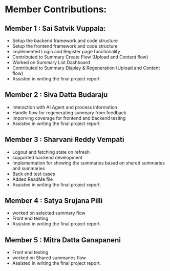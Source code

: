 # Member Contributions:

## Member 1 : Sai Satvik Vuppala:
- Setup the backend framework and code structure
- Setup the frontend framework and code structure
- Implemented Login and Register page functionality
- Contributed to Summary Create Flow (Upload and Content flow)
- Worked on Summary List Dashboard
- Contributed to Summary Display & Regeneration (Upload and Content flow)
- Assisted in writing the final project report

## Member 2 : Siva Datta Budaraju
- Interaction with AI Agent and process information
- Handle flow for regenerating summary from feedback
- Imporving coverage for frontend and backend testing
- Assisted in writing the final project report

## Member 3 : Sharvani Reddy Vempati
- Logout and fetching state on refresh
- supported backend development 
- Implementation for showing the summaries based on shared summaries and summaries
- Back end test cases
- Added ReadMe file
- Assisted in writing the final project report.
  
## Member 4 : Satya Srujana Pilli
- worked on selected summary flow
- Front end testing 
- Assisted in writing the final project report.

## Member 5 : Mitra Datta Ganapaneni
- Front end testing
- worked on Shared summaries flow
- Assisted in writing the final project report.
